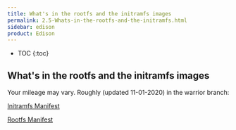 ```yaml
---
title: What's in the rootfs and the initramfs images
permalink: 2.5-Whats-in-the-rootfs-and-the-initramfs.html
sidebar: edison
product: Edison
---
```

* TOC
{:toc}

## What's in the rootfs and the initramfs images
Your mileage may vary. Roughly (updated 11-01-2020) in the warrior branch:

[Initramfs Manifest](https://github.com/edison-fw/meta-intel-edison/blob/master/docs/core-image-minimal-initramfs-edison.manifest)

[Rootfs Manifest](https://github.com/edison-fw/meta-intel-edison/blob/master/docs/edison-image-edison.manifest)

